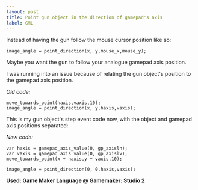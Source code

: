 ```yaml
---
layout: post
title: Point gun object in the direction of gamepad's axis
label: GML
---
```


Instead of having the gun follow the mouse cursor position like so:

```
image_angle = point_direction(x, y,mouse_x,mouse_y);
```

Maybe you want the gun to follow your analogue gamepad axis position.

I was running into an issue because of relating the gun object's position to the gamepad axis position. 

*Old code:*

```
move_towards_point(haxis,vaxis,10);
image_angle = point_direction(x, y,haxis,vaxis);
```

This is my gun object's step event code now, with the object and gamepad axis positions separated:

*New code:*

```
var haxis = gamepad_axis_value(0, gp_axislh);
var vaxis = gamepad_axis_value(0, gp_axislv);
move_towards_point(x + haxis,y + vaxis,10);

image_angle = point_direction(0, 0,haxis,vaxis);
```

**Used: Game Maker Language @ Gamemaker: Studio 2**